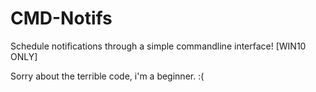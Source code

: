 # CMD-Notifs
Schedule notifications through a simple commandline interface! [WIN10 ONLY] 

Sorry about the terrible code, i'm a beginner. :(
